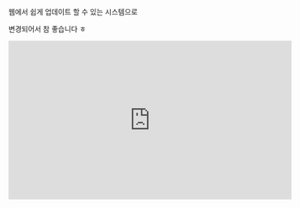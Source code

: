 웹에서 쉽게 업데이트 할 수 있는 시스템으로

변경되어서 참 좋습니다 ㅎ

<iframe width="560" height="315" src="https://www.youtube.com/embed/u8qkhDAPZlw" title="YouTube video player" frameborder="0" allow="accelerometer; autoplay; clipboard-write; encrypted-media; gyroscope; picture-in-picture; web-share" allowfullscreen></iframe>